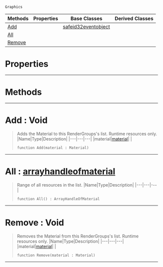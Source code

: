  `Graphics`

|Methods|Properties|Base Classes|Derived Classes|
|---|---|---|---|
|[ Add](materiallist.md#add-void)| |[safeid32eventobject](safeid32eventobject.md)| |
|[ All](materiallist.md#all-zilch-engine-document)| | | |
|[ Remove](materiallist.md#remove-void)| | | |


 #  Properties


---  
 #  Methods


---  
 #  Add : Void

> Adds the Material to this RenderGroups's list. Runtime resources only.
> |Name|Type|Description|
> |---|---|---|
> |material|[material](material.md)| |
> ```TS:Nada
> function Add(material : Material)
> ``` 


---  
 #  All : [arrayhandleofmaterial](arrayhandleofmaterial.md)

> Range of all resources in the list.
> |Name|Type|Description|
> |---|---|---|
> ```TS:Nada
> function All() : ArrayHandleOfMaterial
> ``` 


---  
 #  Remove : Void

> Removes the Material from this RenderGroups's list. Runtime resources only.
> |Name|Type|Description|
> |---|---|---|
> |material|[material](material.md)| |
> ```TS:Nada
> function Remove(material : Material)
> ``` 


---  
 

 